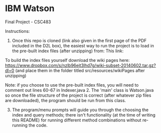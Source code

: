 # IBM Watson
Final Project - CSC483

Instructions:
1. Once this repo is cloned (link also given in the first page of the PDF included in the D2L box), the easiest way to run the project is to load in the pre-built index files (after unzipping) from:
  This link:
  
  
  To build the index files yourself download the wiki pages here:
  https://www.dropbox.com/s/nzlb96ejt3lhd7g/wiki-subset-20140602.tar.gz?dl=0 (and place them in the folder titled src/resources/wikiPages after unzipping)

Note: if you choose to use the pre-built index files, you will need to comment out lines 60-67 in Indexer.java
2. The 'main' class is Watson.java so once the file structure of the project is correct (after whatever zip files are downloaded), the program should be run from this class.

3. The program/menu prompts will guide you through the choosing the index and query methods; there isn't functionality (at the time of writing this README) for running different method combinations without re-running the code.
